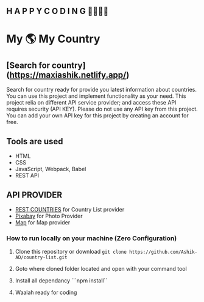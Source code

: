## H A P P Y C O D I N G 👨‍💻👨‍💻
# My 🌎 My Country

## [Search for country] (https://maxiashik.netlify.app/)

Search for country ready for provide you latest information about countries. You can use this project and implement functionality as your need. This project relia on different API service provider; and access these API requires security (API KEY). Please do not use any API key from this project. You can add your own API key for this project by creating an account for free.

## Tools are used
- HTML
- CSS
- JavaScript, Webpack, Babel
- REST API
## API PROVIDER
- [REST COUNTRIES](https://restcountries.eu/) for Country List provider
- [Pixabay](https://pixabay.com/service/about/api/) for Photo Provider
- [Map](https://developers.arcgis.com/) for Map provider

### How to run locally on your machine (Zero Configuration)

1. Clone this repository or download
    ```git clone https://github.com/Ashik-AD/country-list.git```
2. Goto where cloned folder located and open with your command tool

3. Install all dependancy
    ```npm install``
4. Waalah ready for coding